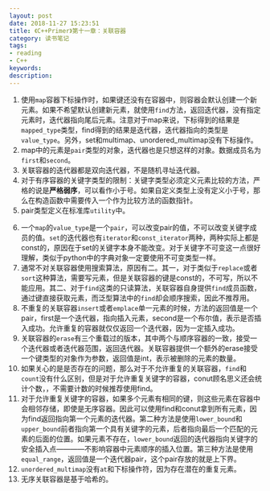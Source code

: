 ```yaml
---
layout: post
date: 2018-11-27 15:23:51
title: 《C++Primer》第十一章：关联容器
category: 读书笔记
tags:
- reading
- C++
keywords:
description:
---
```



1. 使用`map`容器下标操作时，如果键还没有在容器中，则容器会默认创建一个新元素。如果不希望默认创建新元素，就使用`find`方法，返回迭代器，没有指定元素时，迭代器指向尾后元素。注意对于map来说，下标得到的结果是`mapped_type`类型，find得到的结果是迭代器，迭代器指向的类型是`value_type`。另外，set和multimap、unordered_multimap没有下标操作。
2. map中的元素是`pair`类型的对象，迭代器也是只想这样的对象。数据成员名为`first`和`second`。
3. 关联容器的迭代器都是双向迭代器，不是随机寻址迭代器。
4. 对于有序容器的关键字类型的限制：关键字类型必须定义元素比较的方法，严格的说是**严格弱序**，可以看作小于号。如果自定义类型上没有定义小于号，那么在构造函数中需要传入一个作为比较方法的函数指针。
5. pair类型定义在标准库`utility`中。

<!-- more -->

6. 一个`map`的`value_type`是一个`pair`，可以改变pair的值，不可以改变关键字成员的值。`set`的迭代器也有`iterator`和`const_iterator`两种，两种实际上都是const的，原因在于set的关键字本身不能改变。对于关键字不可变这一点很好理解，类似于python中的字典对象一定要使用不可变类型一样。
7. 通常不对关联容器使用搜索算法，原因有二。其一，对于类似于`replace`或者`sort`这种算法，需要写元素，但是关联容器的键是const的，不可写，所以不能应用。其二、对于`find`这类的只读算法，关联容器自身提供`find`成员函数，通过键直接获取元素，而泛型算法中的`find`却会顺序搜索，因此不推荐用。
8. 不重复的关联容器`insert`或者`emplace`单一元素的时候，方法的返回值是一个pair，first是一个迭代器，指向插入元素，second是一个布尔值，表示是否插入成功。允许重复的容器就仅仅返回一个迭代器，因为一定插入成功。
9. 关联容器的`erase`有三个重载过的版本，其中两个与顺序容器的一致，接受一个迭代器或者迭代器范围，返回迭代器。关联容器提供一个额外的erase接受一个键类型的对象作为参数，返回值是int，表示被删除的元素的数量。
10. 如果关心的是是否存在的问题，那么对于不允许重复的关联容器，`find`和`count`没有什么区别，但是对于允许重复关键字的容器，conut顾名思义还会统计个数，，不需要计数的时候推荐使用find。
11. 对于允许重复关键字的容器，如果多个元素有相同的键，则这些元素在容器中会相邻存储，即使是无序容器。因此可以使用find和conut拿到所有元素，因为find返回指向第一个元素的迭代器。第二种方法是使用`lower_bound`和`upper_bound`前者指向第一个具有关键字的元素，后者指向最后一个匹配的元素的后面的位置。如果元素不存在，`lower_bound`返回的迭代器指向关键字的安全插入点————不影响容器中元素顺序的插入位置。第三种方法是使用`equal_range`，返回值是一个迭代器pair，这个pair存放的就是上下界。
12. `unordered_multimap`没有`at`和下标操作符，因为存在潜在的重复元素。
13. 无序关联容器是基于哈希的。
